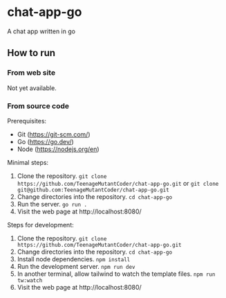 # chat-app-go

A chat app written in go

## How to run

### From web site

Not yet available.

### From source code

Prerequisites:

- Git (https://git-scm.com/)
- Go (https://go.dev/)
- Node (https://nodejs.org/en)

Minimal steps:

1. Clone the repository. `git clone https://github.com/TeenageMutantCoder/chat-app-go.git` or `git clone git@github.com:TeenageMutantCoder/chat-app-go.git`
2. Change directories into the repository. `cd chat-app-go`
3. Run the server. `go run .`
4. Visit the web page at http://localhost:8080/

Steps for development:

1. Clone the repository. `git clone https://github.com/TeenageMutantCoder/chat-app-go.git`
2. Change directories into the repository. `cd chat-app-go`
3. Install node dependencies. `npm install`
4. Run the development server. `npm run dev`
5. In another terminal, allow tailwind to watch the template files. `npm run tw:watch`
6. Visit the web page at http://localhost:8080/
